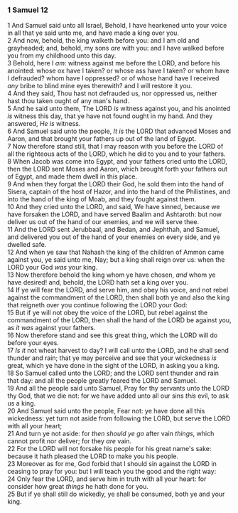 ### 1 Samuel 12

1 And Samuel said unto all Israel, Behold, I have hearkened unto your voice in all that ye said unto me, and have made a king over you.  
2 And now, behold, the king walketh before you: and I am old and grayheaded; and, behold, my sons *are* with you: and I have walked before you from my childhood unto this day.  
3 Behold, here I *am*: witness against me before the LORD, and before his anointed: whose ox have I taken? or whose ass have I taken? or whom have I defrauded? whom have I oppressed? or of whose hand have I received *any* bribe to blind mine eyes therewith? and I will restore it you.  
4 And they said, Thou hast not defrauded us, nor oppressed us, neither hast thou taken ought of any man's hand.  
5 And he said unto them, The LORD *is* witness against you, and his anointed *is* witness this day, that ye have not found ought in my hand. And they answered, *He is* witness.  
6 And Samuel said unto the people, *It is* the LORD that advanced Moses and Aaron, and that brought your fathers up out of the land of Egypt.  
7 Now therefore stand still, that I may reason with you before the LORD of all the righteous acts of the LORD, which he did to you and to your fathers.  
8 When Jacob was come into Egypt, and your fathers cried unto the LORD, then the LORD sent Moses and Aaron, which brought forth your fathers out of Egypt, and made them dwell in this place.  
9 And when they forgat the LORD their God, he sold them into the hand of Sisera, captain of the host of Hazor, and into the hand of the Philistines, and into the hand of the king of Moab, and they fought against them.  
10 And they cried unto the LORD, and said, We have sinned, because we have forsaken the LORD, and have served Baalim and Ashtaroth: but now deliver us out of the hand of our enemies, and we will serve thee.  
11 And the LORD sent Jerubbaal, and Bedan, and Jephthah, and Samuel, and delivered you out of the hand of your enemies on every side, and ye dwelled safe.  
12 And when ye saw that Nahash the king of the children of Ammon came against you, ye said unto me, Nay; but a king shall reign over us: when the LORD your God *was* your king.  
13 Now therefore behold the king whom ye have chosen, *and* whom ye have desired! and, behold, the LORD hath set a king over you.  
14 If ye will fear the LORD, and serve him, and obey his voice, and not rebel against the commandment of the LORD, then shall both ye and also the king that reigneth over you continue following the LORD your God:  
15 But if ye will not obey the voice of the LORD, but rebel against the commandment of the LORD, then shall the hand of the LORD be against you, as *it was* against your fathers.  
16 Now therefore stand and see this great thing, which the LORD will do before your eyes.  
17 *Is it* not wheat harvest to day? I will call unto the LORD, and he shall send thunder and rain; that ye may perceive and see that your wickedness *is* great, which ye have done in the sight of the LORD, in asking you a king.  
18 So Samuel called unto the LORD; and the LORD sent thunder and rain that day: and all the people greatly feared the LORD and Samuel.  
19 And all the people said unto Samuel, Pray for thy servants unto the LORD thy God, that we die not: for we have added unto all our sins *this* evil, to ask us a king.  
20 And Samuel said unto the people, Fear not: ye have done all this wickedness: yet turn not aside from following the LORD, but serve the LORD with all your heart;  
21 And turn ye not aside: for *then should ye go* after vain *things*, which cannot profit nor deliver; for they *are* vain.  
22 For the LORD will not forsake his people for his great name's sake: because it hath pleased the LORD to make you his people.  
23 Moreover as for me, God forbid that I should sin against the LORD in ceasing to pray for you: but I will teach you the good and the right way:  
24 Only fear the LORD, and serve him in truth with all your heart: for consider how great *things* he hath done for you.  
25 But if ye shall still do wickedly, ye shall be consumed, both ye and your king.  
